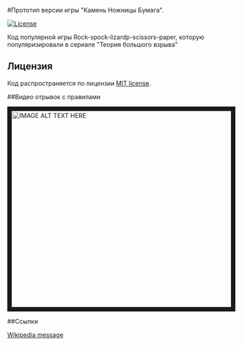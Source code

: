 #Прототип версии игры "Kамень Hожницы Бумага".

[![License](https://poser.pugx.org/laravel/framework/license.svg)](https://packagist.org/packages/laravel/framework)

Код популярной игры Rock-spock-lizardp-scissors-paper, которую популяризировали в
сериале "Теория большого взрыва"

## Лицензия
Код распространяется по лицензии [MIT license](http://opensource.org/licenses/MIT).

##Видео отрывок с правилами

<a href="http://www.youtube.com/watch?feature=player_embedded&v=x5Q6-wMx-K8
" target="_blank"><img src="http://img.youtube.com/vi/x5Q6-wMx-K8/0.jpg" 
alt="IMAGE ALT TEXT HERE" width="888" height="450" border="10" /></a>

##Ссылки

[Wikipedia message](https://en.wikipedia.org/wiki/Rock-paper-scissors-lizard-Spock)
